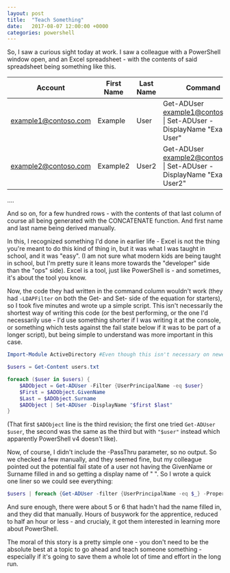 ```yaml
---
layout: post
title:  "Teach Something"
date:   2017-08-07 12:00:00 +0000
categories: powershell
---
```

So, I saw a curious sight today at work. I saw a colleague with a PowerShell window open, and an Excel spreadsheet - with the contents of said spreadsheet being something like this.

| Account | First Name | Last Name | Command |
| ---- | ---- | ---- | ---- |
| example1@contoso.com | Example | User | Get-ADUser example1@contoso.com \| Set-ADUser -DisplayName "Example User" |
| example2@contoso.com | Example2 | User2 | Get-ADUser example2@contoso.com \| Set-ADUser -DisplayName "Example2 User2" |
....

And so on, for a few hundred rows - with the contents of that last column of course all being generated with the CONCATENATE function. And first name and last name being derived manually.

In this, I recognized something I'd done in earlier life - Excel is not the thing you're meant to do this kind of thing in, but it was what I was taught in school, and it was "easy". (I am not sure what modern kids are being taught in school, but I'm pretty sure it leans more towards the "developer" side than the "ops" side). Excel is a tool, just like PowerShell is - and sometimes, it's about the tool you know.

Now, the code they had written in the command column wouldn't work (they had `-LDAPFilter` on both the Get- and Set- side of the equation for starters), so I took five minutes and wrote up a simple script. This isn't necessarily the shortest way of writing this code (or the best performing, or the one I'd necessarily use - I'd use something shorter if I was writing it at the console, or something which tests against the fail state below if it was to be part of a longer script), but being simple to understand was more important in this case.

``` powershell
Import-Module ActiveDirectory #Even though this isn't necessary on newer versions of PowerShell, it is best practice.

$users = Get-Content users.txt

foreach ($user in $users) {
    $ADObject = Get-ADUser -Filter {UserPrincipalName -eq $user}
    $First = $ADObject.GivenName
    $Last = $ADObject.Surname
    $ADObject | Set-ADUser -DisplayName "$first $last"
}

```

(That first `$ADObject` line is the third revision; the first one tried `Get-ADUser $user`, the second was the same as the third but with `"$user"` instead which apparently PowerShell v4 doesn't like).

Now, of course, I didn't include the -PassThru parameter, so no output. So we checked a few manually, and they seemed fine, but my colleague pointed out the potential fail state of a user not having the GivenName or Surname filled in and so getting a display name of " ". So I wrote a quick one liner so we could see everything:

```powershell
$users | foreach {Get-ADUser -filter {UserPrincipalName -eq $_} -Properties DisplayName | select DisplayName,GivenName,Surname,UserPrincipalName}
```

And sure enough, there were about 5 or 6 that hadn't had the name filled in, and they did that manually. Hours of busywork for the apprentice, reduced to half an hour or less - and crucialy, it got them interested in learning more about PowerShell.

The moral of this story is a pretty simple one - you don't need to be the absolute best at a topic to go ahead and teach someone something - especially if it's going to save them a whole lot of time and effort in the long run.